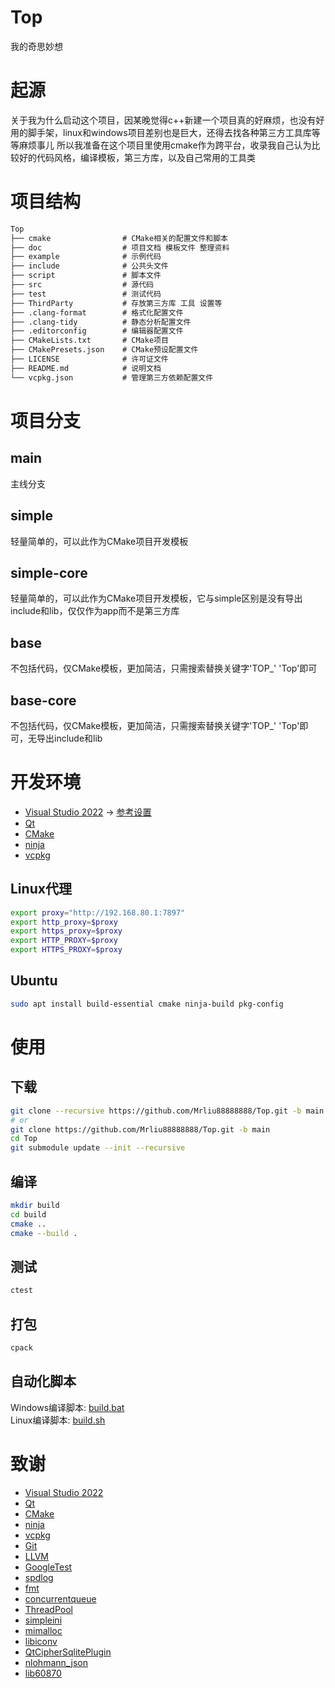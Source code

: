 # Top
我的奇思妙想

# 起源
关于我为什么启动这个项目，因某晚觉得c++新建一个项目真的好麻烦，也没有好用的脚手架，linux和windows项目差别也是巨大，还得去找各种第三方工具库等等麻烦事儿
所以我准备在这个项目里使用cmake作为跨平台，收录我自己认为比较好的代码风格，编译模板，第三方库，以及自己常用的工具类

# 项目结构
```txt
Top
├── cmake                # CMake相关的配置文件和脚本
├── doc                  # 项目文档 模板文件 整理资料
├── example              # 示例代码
├── include              # 公共头文件
├── script               # 脚本文件
├── src                  # 源代码
├── test                 # 测试代码
├── ThirdParty           # 存放第三方库 工具 设置等
├── .clang-format        # 格式化配置文件
├── .clang-tidy          # 静态分析配置文件
├── .editorconfig        # 编辑器配置文件
├── CMakeLists.txt       # CMake项目
├── CMakePresets.json    # CMake预设配置文件
├── LICENSE              # 许可证文件
├── README.md            # 说明文档
└── vcpkg.json           # 管理第三方依赖配置文件
```

# 项目分支
## main
主线分支
## simple
轻量简单的，可以此作为CMake项目开发模板
## simple-core
轻量简单的，可以此作为CMake项目开发模板，它与simple区别是没有导出include和lib，仅仅作为app而不是第三方库
## base
不包括代码，仅CMake模板，更加简洁，只需搜索替换关键字'TOP_' 'Top'即可
## base-core
不包括代码，仅CMake模板，更加简洁，只需搜索替换关键字'TOP_' 'Top'即可，无导出include和lib

# 开发环境
* [Visual Studio 2022](https://visualstudio.microsoft.com/zh-hans/vs/) -> [参考设置](https://github.com/Mrliu88888888/TopThirdParty/blob/master/Visual%20Studio%202022/README.md)
* [Qt](https://www.qt.io/)
* [CMake](https://cmake.org/)
* [ninja](https://github.com/ninja-build/ninja)
* [vcpkg](https://github.com/microsoft/vcpkg)
## Linux代理
```bash
export proxy="http://192.168.80.1:7897"
export http_proxy=$proxy
export https_proxy=$proxy
export HTTP_PROXY=$proxy
export HTTPS_PROXY=$proxy
```
## Ubuntu
```bash
sudo apt install build-essential cmake ninja-build pkg-config
```

# 使用
## 下载
```bash
git clone --recursive https://github.com/Mrliu88888888/Top.git -b main
# or
git clone https://github.com/Mrliu88888888/Top.git -b main
cd Top
git submodule update --init --recursive
```
## 编译
```bash
mkdir build
cd build
cmake ..
cmake --build .
```
## 测试
```bash
ctest
```
## 打包
```bash
cpack
```
## 自动化脚本
Windows编译脚本: [build.bat](script/build.bat)<br>
Linux编译脚本: [build.sh](script/build.sh)

# 致谢
* [Visual Studio 2022](https://visualstudio.microsoft.com/zh-hans/vs/)
* [Qt](https://www.qt.io/)
* [CMake](https://cmake.org/)
* [ninja](https://github.com/ninja-build/ninja)
* [vcpkg](https://github.com/microsoft/vcpkg)
* [Git](https://www.git-scm.com/)
* [LLVM](https://clang.llvm.org/)
* [GoogleTest](https://github.com/google/googletest)
* [spdlog](https://github.com/gabime/spdlog)
* [fmt](https://github.com/fmtlib/fmt)
* [concurrentqueue](https://github.com/cameron314/concurrentqueue)
* [ThreadPool](https://github.com/progschj/ThreadPool)
* [simpleini](https://github.com/brofield/simpleini)
* [mimalloc](https://github.com/microsoft/mimalloc)
* [libiconv](https://www.gnu.org/software/libiconv/)
* [QtCipherSqlitePlugin](https://github.com/devbean/QtCipherSqlitePlugin)
* [nlohmann_json](https://github.com/nlohmann/json)
* [lib60870](https://github.com/mz-automation/lib60870)
